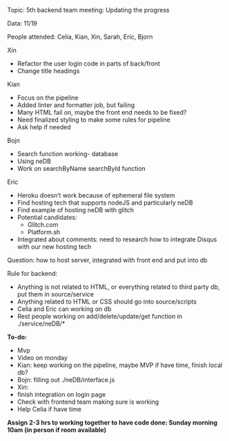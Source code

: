 Topic: 5th backend team meeting:  Updating the progress

Data: 11/19

People attended: Celia, Kian, Xin, Sarah, Eric, Bjorn

Xin

* Refactor the user login code in parts of back/front 
* Change title headings

Kian

* Focus on the pipeline
* Added linter and formatter job, but failing 
* Many HTML fail on, maybe the front end needs to be fixed?
* Need finalized styling to make some rules for pipeline
* Ask help if needed

Bojn

* Search function working- database
* Using neDB 
* Work on searchByName searchById function

Eric

* Heroku doesn’t work because of ephemeral file system
* Find hosting tech that supports nodeJS and particularly neDB
* Find example of hosting neDB with glitch
* Potential candidates:
    * Glitch.com
    * Platform.sh
* Integrated about comments: need to research how to integrate Disqus with our new hosting tech
  

Question: how to host server, integrated with front end and put into db


Rule for backend:

* Anything is not related to HTML, or everything related to third party db, put them in source/service
* Anything related to HTML or CSS should go into source/scripts
* Celia and Eric can working on db
* Rest people working on add/delete/update/get function in ./service/neDB/*


**To-do:**

* Mvp
* Video on monday
* Kian: keep working on the pipeline, maybe MVP if have time, finish local db?
* Bojn: filling out ./neDB/interface.js
* Xin: 
* finish integration on login page
* Check with frontend team making sure is working
* Help Celia if have time

**Assign 2-3 hrs to working together to have code done: Sunday morning 10am (in person if room available)**
